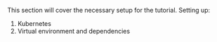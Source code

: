 This section will cover the necessary setup for the tutorial. Setting up:

1. Kubernetes
2. Virtual environment and dependencies
